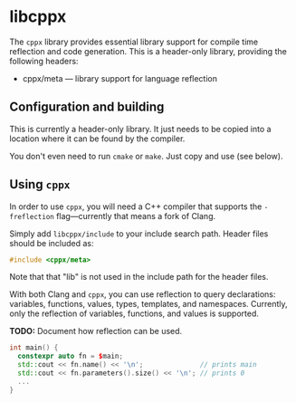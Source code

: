 # libcppx

The `cppx` library provides essential library support for compile time
reflection and code generation. This is a header-only library, providing
the following headers:

- cppx/meta — library support for language reflection


## Configuration and building

This is currently a header-only library. It just needs to be copied into
a location where it can be found by the compiler.

You don't even need to run `cmake` or `make`. Just copy and use (see below).


## Using `cppx`

In order to use `cppx`, you will need a C++ compiler that supports the
`-freflection` flag—currently that means a fork of Clang.

Simply add `libcppx/include` to your include search path. Header files should
be included as:

```c++
#include <cppx/meta>
```

Note that that "lib" is not used in the include path for the header files.

With both Clang and `cppx`, you can use reflection to query declarations:
variables, functions, values, types, templates, and namespaces. Currently,
only the reflection of variables, functions, and values is supported.

**TODO:** Document how reflection can be used.

```c++
int main() {
  constexpr auto fn = $main;
  std::cout << fn.name() << '\n';              // prints main
  std::cout << fn.parameters().size() << '\n'; // prints 0
  ...
}
```

